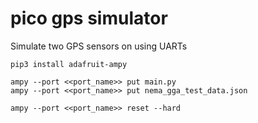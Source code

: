 # pico gps simulator
Simulate two GPS sensors on using UARTs

```shell
pip3 install adafruit-ampy
```

```shell
ampy --port <<port_name>> put main.py
ampy --port <<port_name>> put nema_gga_test_data.json
```

```shell
ampy --port <<port_name>> reset --hard
```